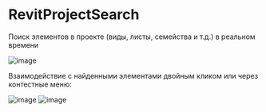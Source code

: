 # RevitProjectSearch

Поиск элементов в проекте (виды, листы, семейства и т.д.) в реальном времени

![image](https://github.com/dparam/RevitProjectSearch/assets/87844833/f5972edf-bca5-491d-9eab-8a48bde68a45)

Взаимодействие с найденными элементами двойным кликом или через контестные меню:

![image](https://github.com/dparam/RevitProjectSearch/assets/87844833/616046e8-7c02-408a-b33a-dbc2ef135483)
![image](https://github.com/dparam/RevitProjectSearch/assets/87844833/c623d824-50c5-4d39-885e-cd9000eee483)

